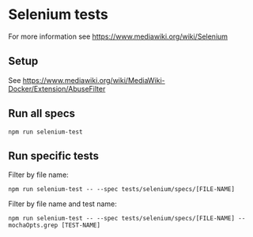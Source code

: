 # Selenium tests

For more information see https://www.mediawiki.org/wiki/Selenium

## Setup

See https://www.mediawiki.org/wiki/MediaWiki-Docker/Extension/AbuseFilter

## Run all specs

    npm run selenium-test

## Run specific tests

Filter by file name:

    npm run selenium-test -- --spec tests/selenium/specs/[FILE-NAME]

Filter by file name and test name:

    npm run selenium-test -- --spec tests/selenium/specs/[FILE-NAME] --mochaOpts.grep [TEST-NAME]
